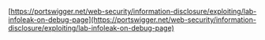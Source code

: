 [https://portswigger.net/web-security/information-disclosure/exploiting/lab-infoleak-on-debug-page](https://portswigger.net/web-security/information-disclosure/exploiting/lab-infoleak-on-debug-page)

